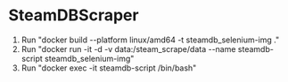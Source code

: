 # SteamDBScraper
1. Run "docker build --platform linux/amd64 -t steamdb_selenium-img ."
2. Run "docker run -it -d -v data:/steam_scrape/data --name steamdb-script steamdb_selenium-img"
3. Run "docker exec -it steamdb-script /bin/bash"
